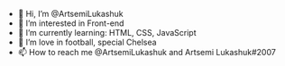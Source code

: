 - 👋 Hi, I’m @ArtsemiLukashuk
- 👀 I’m interested in Front-end
- 🌱 I’m currently learning: HTML, CSS, JavaScript
- 💞️ I’m love in football, special Chelsea
- 📫 How to reach me @ArtsemiLukashuk and Artsemi Lukashuk#2007

<!---
ArtsemiLukashuk/ArtsemiLukashuk is a ✨ special ✨ repository because its `README.md` (this file) appears on your GitHub profile.
You can click the Preview link to take a look at your changes.
--->

